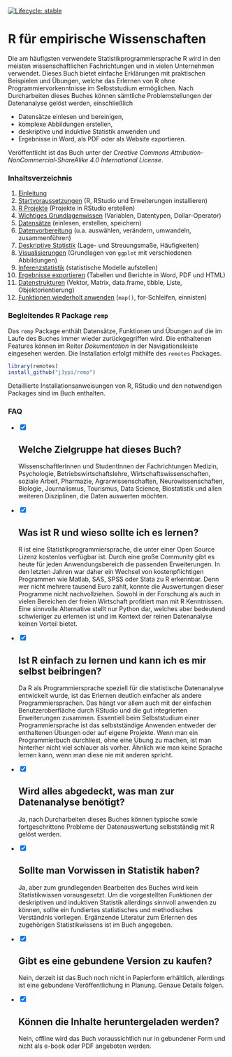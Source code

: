 
<!-- badges: start -->
[![Lifecycle: stable](https://img.shields.io/badge/lifecycle-stable-brightgreen.svg)](https://lifecycle.r-lib.org/articles/stages.html#stable)
<!-- badges: end -->


# R für empirische Wissenschaften

Die am häufigsten verwendete Statistikprogrammiersprache R wird in den meisten wissenschaftlichen Fachrichtungen und in vielen Unternehmen verwendet. Dieses Buch bietet einfache Erklärungen mit praktischen Beispielen und Übungen, welche das Erlernen von R ohne Programmiervorkenntnisse im Selbststudium ermöglichen. Nach Durcharbeiten dieses Buches können sämtliche Problemstellungen der Datenanalyse gelöst werden, einschließlich

- Datensätze einlesen und bereinigen,
- komplexe Abbildungen erstellen,
- deskriptive und induktive Statistik anwenden und
- Ergebnisse in Word, als PDF oder als Website exportieren.

Veröffentlicht ist das Buch unter der *Creative Commons Attribution-NonCommercial-ShareAlike 4.0 International License*.

### Inhaltsverzeichnis

1. [Einleitung](https://r-empirische-wissenschaften.de/buch/intro.html)
2. [Startvoraussetzungen](https://r-empirische-wissenschaften.de/buch/start.html) (R, RStudio und Erweiterungen installieren)
3. [R Projekte](https://r-empirische-wissenschaften.de/buch/project.html) (Projekte in RStudio erstellen)
4. [Wichtiges Grundlagenwissen](https://r-empirische-wissenschaften.de/buch/vars.html) (Variablen, Datentypen, Dollar-Operator)
5. [Datensätze](https://r-empirische-wissenschaften.de/buch/io.html) (einlesen, erstellen, speichern)
6. [Datenvorbereitung](https://r-empirische-wissenschaften.de/buch/datenvorbereitung.html) (u.a. auswählen, verändern, umwandeln, zusammenführen)
7. [Deskriptive Statistik](https://r-empirische-wissenschaften.de/buch/descr.html) (Lage- und Streuungsmaße, Häufigkeiten)
8. [Visualisierungen](https://r-empirische-wissenschaften.de/buch/visual.html) (Grundlagen von `ggplot` mit verschiedenen Abbildungen)
9. [Inferenzstatistik](https://r-empirische-wissenschaften.de/buch/inductive.html) (statistische Modelle aufstellen)
10. [Ergebnisse exportieren](https://r-empirische-wissenschaften.de/buch/ergebnisse-exportieren.html) (Tabellen und Berichte in Word, PDF und HTML)
11. [Datenstrukturen](https://r-empirische-wissenschaften.de/buch/datatypes.html) (Vektor, Matrix, data.frame, tibble, Liste, Objektorientierung)
12. [Funktionen wiederholt anwenden](https://r-empirische-wissenschaften.de/buch/iterationmain.html) (`map()`, for-Schleifen, einnisten)

### Begleitendes R Package `remp`

Das `remp` Package enthält Datensätze, Funktionen und Übungen auf die im Laufe des Buches immer wieder zurückgegriffen wird. Die enthaltenen Features können im Reiter *Dokumentation* in der Navigationsleiste eingesehen werden. Die Installation erfolgt mithilfe des `remotes` Packages.

```R
library(remotes)
install_github("j3ypi/remp")
```

Detaillierte Installationsanweisungen von R, RStudio und den notwendigen Packages sind im Buch enthalten.

### FAQ

<div id="faq">
  <ul>
    <li>
      <input type="checkbox" checked>
      <i></i>
      <h2>Welche Zielgruppe hat dieses Buch?</h2>
      <p>WissenschaftlerInnen und StudentInnen der Fachrichtungen Medizin, Psychologie, Betriebswirtschaftslehre, Wirtschaftswissenschaften, soziale Arbeit, Pharmazie, Agrarwissenschaften, Neurowissenschaften, Biologie, Journalismus, Tourismus, Data Science, Biostatistik und allen weiteren Disziplinen, die Daten auswerten möchten.</p>
    </li>
     <li>
      <input type="checkbox" checked>
      <i></i>
      <h2>Was ist R und wieso sollte ich es lernen?</h2>
      <p>R ist eine Statistikprogrammiersprache, die unter einer Open Source Lizenz kostenlos verfügbar ist. Durch eine große Community gibt es heute für jeden Anwendungsbereich die passenden Erweiterungen. In den letzten Jahren war daher ein Wechsel von kostenpflichtigen Programmen wie Matlab, SAS, SPSS oder Stata zu R erkennbar. Denn wer nicht mehrere tausend Euro zahlt, konnte die Auswertungen dieser Programme nicht nachvollziehen. Sowohl in der Forschung als auch in vielen Bereichen der freien Wirtschaft profitiert man mit R Kenntnissen. Eine sinnvolle Alternative stellt nur Python dar, welches aber bedeutend schwieriger zu erlernen ist und im Kontext der reinen Datenanalyse keinen Vorteil bietet.</p>
    </li>
     <li>
      <input type="checkbox" checked>
      <i></i>
      <h2>Ist R einfach zu lernen und kann ich es mir selbst beibringen?</h2>
      <p>Da R als Programmiersprache speziell für die statistische Datenanalyse entwickelt wurde, ist das Erlernen deutlich einfacher als andere Programmiersprachen. Das hängt vor allem auch mit der einfachen Benutzeroberfläche durch RStudio und die gut integrierten Erweiterungen zusammen. Essentiell beim Selbststudium einer Programmiersprache ist das selbstständige Anwenden entweder der enthaltenen Übungen oder auf eigene Projekte. Wenn man ein Programmierbuch durchliest, ohne eine Übung zu machen, ist man hinterher nicht viel schlauer als vorher. Ähnlich wie man keine Sprache lernen kann, wenn man diese nie mit anderen spricht. </p>
    </li>
    <li>
      <input type="checkbox" checked>
      <i></i>
      <h2>Wird alles abgedeckt, was man zur Datenanalyse benötigt?</h2>
      <p>Ja, nach Durcharbeiten dieses Buches können typische sowie fortgeschrittene Probleme der Datenauswertung selbstständig mit R gelöst werden. </p>
    </li>
    <li>
      <input type="checkbox" checked>
      <i></i>
      <h2>Sollte man Vorwissen in Statistik haben?</h2>
      <p>Ja, aber zum grundlegenden Bearbeiten des Buches wird kein Statistikwissen vorausgesetzt. Um die vorgestellten Funktionen der deskriptiven und induktiven Statistik allerdings sinnvoll anwenden zu können, sollte ein fundiertes statistisches und methodisches Verständnis vorliegen. Ergänzende Literatur zum Erlernen des zugehörigen Statistikwissens ist im Buch angegeben.
      </p>
    </li>
    <li>
      <input type="checkbox" checked>
      <i></i>
      <h2>Gibt es eine gebundene Version zu kaufen?</h2>
      <p>Nein, derzeit ist das Buch noch nicht in Papierform erhältlich, allerdings ist eine gebundene Veröffentlichung in Planung. Genaue Details folgen. </p>
    </li>
    <li>
      <input type="checkbox" checked>
      <i></i>
      <h2>Können die Inhalte heruntergeladen werden?</h2>
      <p>Nein, offline wird das Buch voraussichtlich nur in gebundener Form und nicht als e-book oder PDF angeboten werden. </p>
    </li>
  </ul>
</div>
